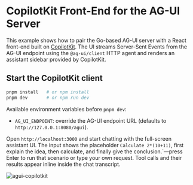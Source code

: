 # CopilotKit Front-End for the AG-UI Server

This example shows how to pair the Go-based AG-UI server with a React front-end built on [CopilotKit](https://docs.copilotkit.ai/). The UI streams Server-Sent Events from the AG-UI endpoint using the `@ag-ui/client` HTTP agent and renders an assistant sidebar provided by CopilotKit.

## Start the CopilotKit client

```bash
pnpm install   # or npm install
pnpm dev       # or npm run dev
```

Available environment variables before `pnpm dev`:

- `AG_UI_ENDPOINT`: override the AG-UI endpoint URL (defaults to  `http://127.0.0.1:8080/agui`).

Open `http://localhost:3000` and start chatting with the full-screen assistant UI. The input shows the placeholder `Calculate 2*(10+11)`, first explain the idea, then calculate, and finally give the conclusion.`—press Enter to run that scenario or type your own request. Tool calls and their results appear inline inside the chat transcript.

![agui-copilotkit](../../../../.resource/images/examples/agui-copilotkit.png)